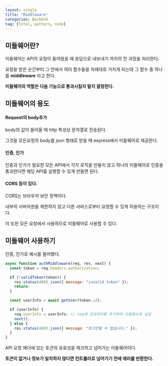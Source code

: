 ```yaml
---
layout: single
title: "Middleware"
categories: BackEnd
tag: [total, pattern, node]
---
```


## 미들웨어란?

미들웨어는 API의 요청이 들어왔을 때 응답으로 내보내기 까지의 전 과정을 처리한다.

요청을 받은 순간부터 그 안에서 여러 함수들을 차례대로 거치게 되는데 그 함수 중 하나를 **middleware** 라고 한다.

**미들웨어의 역할은 다음 기능으로 통과시킬지 말지 결정한다.**

## 미들웨어의 용도

#### Request의 body추가

body의 값이 들어올 때 http 특성상 문자열로 전송된다.

그것을 모든요청의 body를 json 형태로 받을 때 express에서 미들웨어로 제공한다.

#### 인증, 인가

인증과 인가가 필요한 모든 API에서 각각 로직을 만들지 않고 하나의 미들웨어로 인증을 통과한다면 해당 API를 실행할 수 있게 만들면 된다.

#### CORS 등이 있다.

CORS는 브라우저 보안 정책이다.

내부의 서버자원을 제한하지 않고 다른 서비스로부터 요청할 수 있게 허용하는 구조이다.

이 또한 모든 요청에서 사용하므로 미들웨어로 사용할 수 있다.

## 미들웨어 사용하기

인증, 인가로 예시를 들어봤다.

```jsx
async function authMiddleware(req, res, next) {
  const token = req.headers.authorization;

  if (!validToken(token)) {
    res.status(400).json({ message: "invalid token" });
    return;
  }

  const userInfo = await getUser(token.id);

  if (userInfo) {
    req.userInfo = userInfo; // req에 프로퍼티를 추가하여 다음함수로 넘김
    next();
  } else {
    res.status(400).json({ message: "로그인할 수 없습니다." });
  }
}
```

API 요청 헤더에 있는 토큰의 유효성을 체크하고 넘어가는 미들웨어이다.

**토큰이 없거나 정보가 일치하지 않다면 컨트롤러로 넘어가기 전에 에러를 반환한다.**
